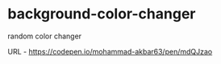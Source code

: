# background-color-changer
random color changer

URL - https://codepen.io/mohammad-akbar63/pen/mdQJzao
